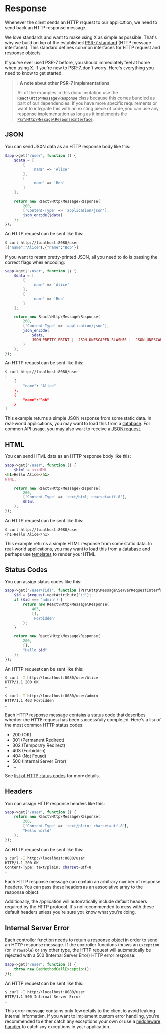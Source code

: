 # Response

Whenever the client sends an HTTP request to our application,
we need to send back an HTTP response message.

We love standards and want to make using X as simple as possible.
That's why we build on top of the established [PSR-7 standard](https://www.php-fig.org/psr/psr-7/)
(HTTP message interfaces).
This standard defines common interfaces for HTTP request and response objects.

If you've ever used PSR-7 before, you should immediately feel at home when using X.
If you're new to PSR-7, don't worry.
Here's everything you need to know to get started.

> ℹ️ **A note about other PSR-7 implementations**
>
> All of the examples in this documentation use the
> [`React\Http\Message\Response`](https://reactphp.org/http/#response) class
> because this comes bundled as part of our dependencies.
> If you have more specific requirements or want to integrate this with an
> existing piece of code, you can use any response implementation as long as
> it implements the [`Psr\Http\Message\ResponseInterface`](https://www.php-fig.org/psr/psr-7/#33-psrhttpmessageresponseinterface).

## JSON

You can send JSON data as an HTTP response body like this:

```php
$app->get('/user', function () {
    $data = [
        [
            'name' => 'Alice'
        ],
        [
            'name' => 'Bob'
        ]
    ];

    return new React\Http\Message\Response(
        200,
        ['Content-Type' => 'application/json'],
        json_encode($data)
    );
});
```

An HTTP request can be sent like this:

```bash
$ curl http://localhost:8080/user
[{"name":"Alice"},{"name":"Bob"}]
```

If you want to return pretty-printed JSON, all you need to do is passing the
correct flags when encoding:

```php hl_lines="14-17"
$app->get('/user', function () {
    $data = [
        [
            'name' => 'Alice'
        ],
        [
            'name' => 'Bob'
        ]
    ];

    return new React\Http\Message\Response(
        200,
        ['Content-Type' => 'application/json'],
        json_encode(
            $data,
            JSON_PRETTY_PRINT |  JSON_UNESCAPED_SLASHES |  JSON_UNESCAPED_UNICODE
        )
    );
});
```

An HTTP request can be sent like this:

```bash
$ curl http://localhost:8080/user
[
    {
        "name": "Alice"
    },
    {
        "name":"Bob"
    }
]
```

This example returns a simple JSON response from some static data.
In real-world applications, you may want to load this from a
[database](../integrations/database.md).
For common API usage, you may also want to receive a [JSON request](request.md#json).

## HTML

You can send HTML data as an HTTP response body like this:

```php
$app->get('/user', function () {
    $html = <<<HTML
<h1>Hello Alice</h1>
HTML;

    return new React\Http\Message\Response(
        200,
        ['Content-Type' => 'text/html; charset=utf-8'],
        $html
    );
});
```

An HTTP request can be sent like this:

```bash
$ curl http://localhost:8080/user
<h1>Hello Alice</h1>
```

This example returns a simple HTML response from some static data.
In real-world applications, you may want to load this from a
[database](../integrations/database.md) and perhaps use
[templates](../integrations/templates.md) to render your HTML.

## Status Codes

You can assign status codes like this:

```php hl_lines="5 12"
$app->get('/user/{id}', function (Psr\Http\Message\ServerRequestInterface $request) {
    $id = $request->getAttribute('id');
    if ($id === 'admin') {
        return new React\Http\Message\Response(
            403,
            [],
            'Forbidden'
        );
    }

    return new React\Http\Message\Response(
        200,
        [],
        "Hello $id"
    );
});
```

An HTTP request can be sent like this:

```bash hl_lines="2 6"
$ curl -I http://localhost:8080/user/Alice
HTTP/1.1 200 OK
…

$ curl -I http://localhost:8080/user/admin
HTTP/1.1 403 Forbidden
…
```

Each HTTP response message contains a status code that describes whether the
HTTP request has been successfully completed.
Here's a list of the most common HTTP status codes:

* 200 (OK)
* 301 (Permanent Redirect)
* 302 (Temporary Redirect)
* 403 (Forbidden)
* 404 (Not Found)
* 500 (Internal Server Error)
* …

See [list of HTTP status codes](https://developer.mozilla.org/en-US/docs/Web/HTTP/Status) for more details.

## Headers

You can assign HTTP response headers like this:

```php hl_lines="4"
$app->get('/user', function () {
    return new React\Http\Message\Response(
        200,
        ['Content-Type' => 'text/plain; charset=utf-8'],
        "Hello wörld"
    );
});
```

An HTTP request can be sent like this:

```bash  hl_lines="3"
$ curl -I http://localhost:8080/user
HTTP/1.1 200 OK
Content-Type: text/plain; charset=utf-8
…
```

Each HTTP response message can contain an arbitrary number of response headers.
You can pass these headers as an associative array to the response object.

Additionally, the application will automatically include default headers required
by the HTTP protocol.
It's not recommended to mess with these default headers unless you're sure you
know what you're doing.

## Internal Server Error

Each controller function needs to return a response object in order to send
an HTTP response message.
If the controller functions throws an `Exception` (or `Throwable`) or any other type, the
HTTP request will automatically be rejected with a 500 (Internal Server Error)
HTTP error response:

```php
$app->get('/user', function () {
    throw new BadMethodCallException();
});
```

An HTTP request can be sent like this:

```bash hl_lines="2"
$ curl -I http://localhost:8080/user
HTTP/1.1 500 Internal Server Error
…
```

This error message contains only few details to the client to avoid leaking
internal information.
If you want to implement custom error handling, you're recommended to either
catch any exceptions your own or use a [middleware handler](middleware.md) to
catch any exceptions in your application.
